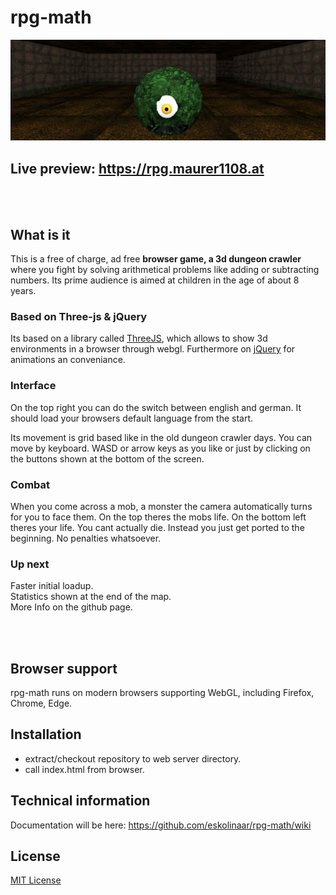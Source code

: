 # rpg-math

[![Banner](/objects/symbol/banner.jpg)](https://rpg.maurer1108.at)

**Live preview: https://rpg.maurer1108.at**
---
<br><br>
## What is it
 
This is a free of charge, ad free **browser game, a 3d dungeon crawler** where you fight by solving arithmetical problems like adding or subtracting numbers.
Its prime audience is aimed at children in the age of about 8 years.

### Based on Three-js & jQuery

Its based on a library called [ThreeJS](https://threejs.org/), which allows to show 3d environments in a browser through webgl.
Furthermore on [jQuery](https://jquery.com/) for animations an conveniance.

### Interface

On the top right you can do the switch between english and german.
It should load your browsers default language from the start.

Its movement is grid based like in the old dungeon crawler days.
You can move by keyboard. WASD or arrow keys as you like or just by clicking on the buttons shown at the bottom of the screen.

### Combat

When you come across a mob, a monster the camera automatically turns for you to face them.
On the top theres the mobs life. On the bottom left theres your life.
You cant actually die. Instead you just get ported to the beginning. No penalties whatsoever.

### Up next

Faster initial loadup. \
Statistics shown at the end of the map.\
More Info on the github page.

<br><br>

## Browser support

rpg-math runs on modern browsers supporting WebGL, including Firefox, Chrome, Edge. 

## Installation

- extract/checkout repository to web server directory. 
- call index.html from browser.

## Technical information

Documentation will be here:
https://github.com/eskolinaar/rpg-math/wiki

## License

[MIT License](/blob/main/LICENSE)

